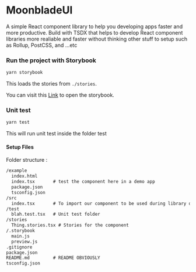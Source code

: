 # MoonbladeUI

A simple React component library to help you developing apps faster and more productive. Build with TSDX that
helps to develop React component libraries more realiable and faster without thinking other stuff to setup 
such as Rollup, PostCSS, and ...etc

### Run the project with Storybook
```bash
yarn storybook
```
This loads the stories from `./stories`.

You can visit this <a href='' target='_blank'>Link</a> to open the storybook.

### Unit test
```bash
yarn test

```
This will run unit test inside the folder test


#### Setup Files

Folder structure :

```txt
/example
  index.html
  index.tsx       # test the component here in a demo app
  package.json
  tsconfig.json
/src
  index.tsx       # To import our component to be used during library deployment and the places we develop our component
/test
  blah.test.tsx   # Unit test folder 
/stories
  Thing.stories.tsx # Stories for the component
/.storybook
  main.js
  preview.js
.gitignore
package.json
README.md         # README OBVIOUSLY
tsconfig.json
```
